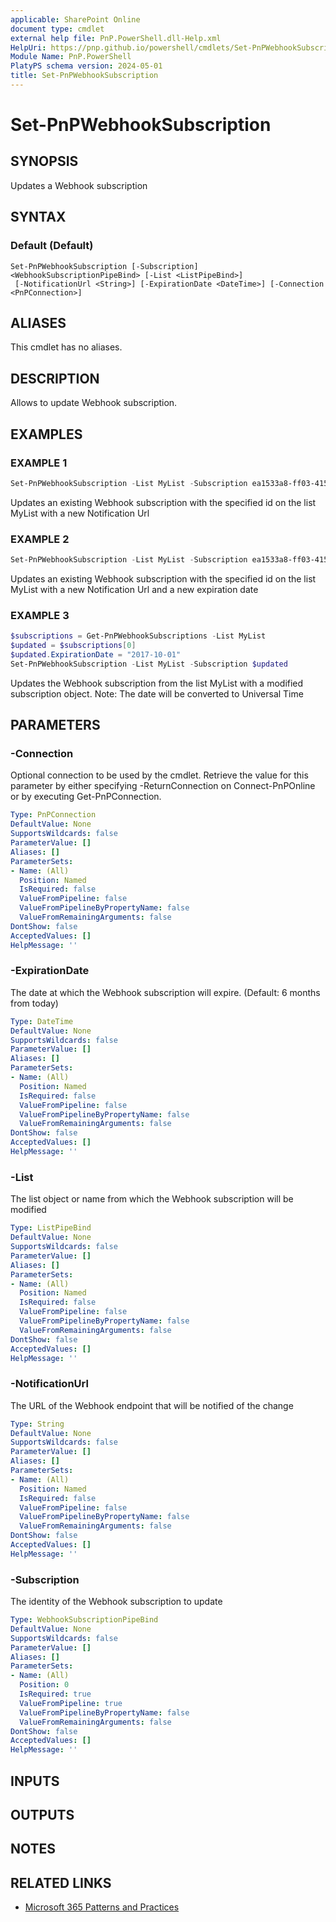 ```yaml
---
applicable: SharePoint Online
document type: cmdlet
external help file: PnP.PowerShell.dll-Help.xml
HelpUri: https://pnp.github.io/powershell/cmdlets/Set-PnPWebhookSubscription.html
Module Name: PnP.PowerShell
PlatyPS schema version: 2024-05-01
title: Set-PnPWebhookSubscription
---
```


# Set-PnPWebhookSubscription

## SYNOPSIS

Updates a Webhook subscription

## SYNTAX

### Default (Default)

```
Set-PnPWebhookSubscription [-Subscription] <WebhookSubscriptionPipeBind> [-List <ListPipeBind>]
 [-NotificationUrl <String>] [-ExpirationDate <DateTime>] [-Connection <PnPConnection>]
```

## ALIASES

This cmdlet has no aliases.

## DESCRIPTION

Allows to update Webhook subscription.

## EXAMPLES

### EXAMPLE 1

```powershell
Set-PnPWebhookSubscription -List MyList -Subscription ea1533a8-ff03-415b-a7b6-517ee50db8b6 -NotificationUrl https://my-func.azurewebsites.net/webhook
```

Updates an existing Webhook subscription with the specified id on the list MyList with a new Notification Url

### EXAMPLE 2

```powershell
Set-PnPWebhookSubscription -List MyList -Subscription ea1533a8-ff03-415b-a7b6-517ee50db8b6 -NotificationUrl https://my-func.azurewebsites.net/webhook -ExpirationDate "2017-09-01"
```

Updates an existing Webhook subscription with the specified id on the list MyList with a new Notification Url and a new expiration date

### EXAMPLE 3

```powershell
$subscriptions = Get-PnPWebhookSubscriptions -List MyList
$updated = $subscriptions[0]
$updated.ExpirationDate = "2017-10-01"
Set-PnPWebhookSubscription -List MyList -Subscription $updated
```

Updates the Webhook subscription from the list MyList with a modified subscription object.
Note: The date will be converted to Universal Time

## PARAMETERS

### -Connection

Optional connection to be used by the cmdlet. Retrieve the value for this parameter by either specifying -ReturnConnection on Connect-PnPOnline or by executing Get-PnPConnection.

```yaml
Type: PnPConnection
DefaultValue: None
SupportsWildcards: false
ParameterValue: []
Aliases: []
ParameterSets:
- Name: (All)
  Position: Named
  IsRequired: false
  ValueFromPipeline: false
  ValueFromPipelineByPropertyName: false
  ValueFromRemainingArguments: false
DontShow: false
AcceptedValues: []
HelpMessage: ''
```

### -ExpirationDate

The date at which the Webhook subscription will expire. (Default: 6 months from today)

```yaml
Type: DateTime
DefaultValue: None
SupportsWildcards: false
ParameterValue: []
Aliases: []
ParameterSets:
- Name: (All)
  Position: Named
  IsRequired: false
  ValueFromPipeline: false
  ValueFromPipelineByPropertyName: false
  ValueFromRemainingArguments: false
DontShow: false
AcceptedValues: []
HelpMessage: ''
```

### -List

The list object or name from which the Webhook subscription will be modified

```yaml
Type: ListPipeBind
DefaultValue: None
SupportsWildcards: false
ParameterValue: []
Aliases: []
ParameterSets:
- Name: (All)
  Position: Named
  IsRequired: false
  ValueFromPipeline: false
  ValueFromPipelineByPropertyName: false
  ValueFromRemainingArguments: false
DontShow: false
AcceptedValues: []
HelpMessage: ''
```

### -NotificationUrl

The URL of the Webhook endpoint that will be notified of the change

```yaml
Type: String
DefaultValue: None
SupportsWildcards: false
ParameterValue: []
Aliases: []
ParameterSets:
- Name: (All)
  Position: Named
  IsRequired: false
  ValueFromPipeline: false
  ValueFromPipelineByPropertyName: false
  ValueFromRemainingArguments: false
DontShow: false
AcceptedValues: []
HelpMessage: ''
```

### -Subscription

The identity of the Webhook subscription to update

```yaml
Type: WebhookSubscriptionPipeBind
DefaultValue: None
SupportsWildcards: false
ParameterValue: []
Aliases: []
ParameterSets:
- Name: (All)
  Position: 0
  IsRequired: true
  ValueFromPipeline: true
  ValueFromPipelineByPropertyName: false
  ValueFromRemainingArguments: false
DontShow: false
AcceptedValues: []
HelpMessage: ''
```

## INPUTS

## OUTPUTS

## NOTES

## RELATED LINKS

- [Microsoft 365 Patterns and Practices](https://aka.ms/m365pnp)
